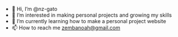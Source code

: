 - 👋 Hi, I’m @nz-gato
- 👀 I’m interested in making personal projects and growing my skills
- 🌱 I’m currently learning how to make a personal project website
- 📫 How to reach me zembanoah@gmail.com

<!---
nz-gato/nz-gato is a ✨ special ✨ repository because its `README.md` (this file) appears on your GitHub profile.
You can click the Preview link to take a look at your changes.
--->
